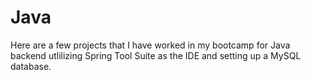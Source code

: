 # Java
Here are a few projects that I have worked in my bootcamp for Java backend utlilizing Spring Tool Suite as the IDE and setting up a MySQL database. 
